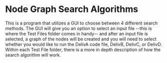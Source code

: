 # Node Graph Search Algorithms
This is a program that utilizes a GUI to choose between 4 different search methods. The GUI will give you an option to select an input file --this is where the Test Files folder comes in handy-- 
and after an input file is selected, a graph of the nodes will be created and you will need to select whether you would like to run the DelivA code file, DelivB, DelivC, or DelivD. Within each Test File folder, there is a more in depth description of how the search algorithm will work.
